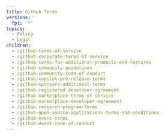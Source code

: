 ```yaml
---
title: GitHub Terms
versions:
  fpt: '*'
topics:
  - Policy
  - Legal
children:
  - /github-terms-of-service
  - /github-corporate-terms-of-service
  - /github-terms-for-additional-products-and-features
  - /github-community-guidelines
  - /github-community-code-of-conduct
  - /github-copilot-pre-release-terms
  - /github-sponsors-additional-terms
  - /github-registered-developer-agreement
  - /github-marketplace-terms-of-service
  - /github-marketplace-developer-agreement
  - /github-research-program-terms
  - /github-open-source-applications-terms-and-conditions
  - /github-event-terms
  - /github-event-code-of-conduct
---
```


